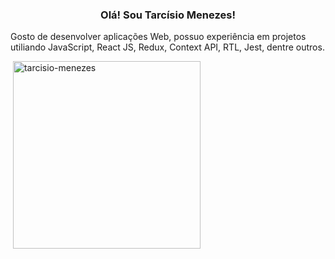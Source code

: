 <h3 align="center"> Olá! Sou Tarcísio Menezes! </h3>
<p align="left"> Gosto de desenvolver aplicações Web, possuo experiência em projetos utiliando JavaScript, React JS, Redux, Context API, RTL, Jest, dentre outros. </p>

<p>&nbsp;<img align="center" src="https://github-readme-stats.vercel.app/api?username=tarcisio-menezes&show_icons=true&locale=en" alt="tarcisio-menezes" width="300" /></p>
